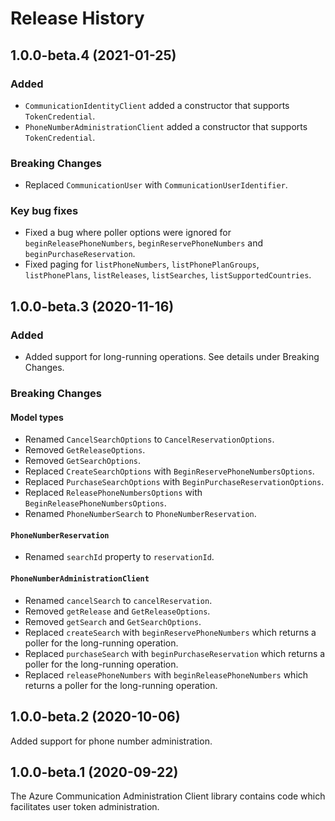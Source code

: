 # Release History

## 1.0.0-beta.4 (2021-01-25)

### Added

- `CommunicationIdentityClient` added a constructor that supports `TokenCredential`.
- `PhoneNumberAdministrationClient` added a constructor that supports `TokenCredential`.

### Breaking Changes

- Replaced `CommunicationUser` with `CommunicationUserIdentifier`.

### Key bug fixes

- Fixed a bug where poller options were ignored for `beginReleasePhoneNumbers`, `beginReservePhoneNumbers` and `beginPurchaseReservation`.
- Fixed paging for `listPhoneNumbers`, `listPhonePlanGroups`, `listPhonePlans`, `listReleases`, `listSearches`, `listSupportedCountries`.

## 1.0.0-beta.3 (2020-11-16)

### Added

- Added support for long-running operations. See details under Breaking Changes.

### Breaking Changes

#### Model types

- Renamed `CancelSearchOptions` to `CancelReservationOptions`.
- Removed `GetReleaseOptions`.
- Removed `GetSearchOptions`.
- Replaced `CreateSearchOptions` with `BeginReservePhoneNumbersOptions`.
- Replaced `PurchaseSearchOptions` with `BeginPurchaseReservationOptions`.
- Replaced `ReleasePhoneNumbersOptions` with `BeginReleasePhoneNumbersOptions`.
- Renamed `PhoneNumberSearch` to `PhoneNumberReservation`.

#### `PhoneNumberReservation`

- Renamed `searchId` property to `reservationId`.

#### `PhoneNumberAdministrationClient`

- Renamed `cancelSearch` to `cancelReservation`.
- Removed `getRelease` and `GetReleaseOptions`.
- Removed `getSearch` and `GetSearchOptions`.
- Replaced `createSearch` with `beginReservePhoneNumbers` which returns a poller for the long-running operation.
- Replaced `purchaseSearch` with `beginPurchaseReservation` which returns a poller for the long-running operation.
- Replaced `releasePhoneNumbers` with `beginReleasePhoneNumbers` which returns a poller for the long-running operation.

## 1.0.0-beta.2 (2020-10-06)

Added support for phone number administration.

## 1.0.0-beta.1 (2020-09-22)

The Azure Communication Administration Client library contains code which facilitates user token administration.
